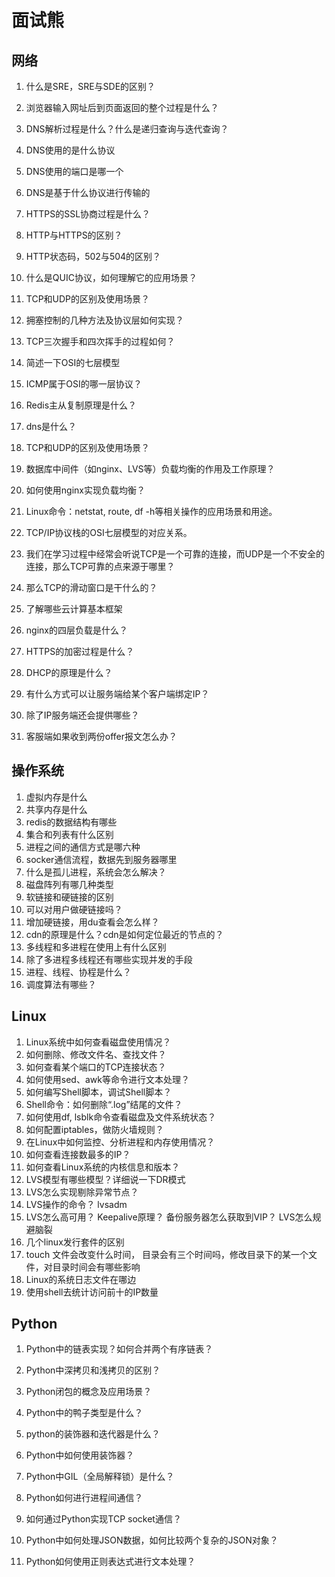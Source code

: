 # 面试熊

## 网络
1. 什么是SRE，SRE与SDE的区别？

2. 浏览器输入网址后到页面返回的整个过程是什么？

3. DNS解析过程是什么？什么是递归查询与迭代查询？

4.  DNS使用的是什么协议

5. DNS使用的端口是哪一个

6.  DNS是基于什么协议进行传输的

7. HTTPS的SSL协商过程是什么？

8. HTTP与HTTPS的区别？

9. HTTP状态码，502与504的区别？

10. 什么是QUIC协议，如何理解它的应用场景？

11. TCP和UDP的区别及使用场景？

12. 拥塞控制的几种方法及协议层如何实现？

13. TCP三次握手和四次挥手的过程如何？

14. 简述一下OSI的七层模型

15. ICMP属于OSI的哪一层协议？

16. Redis主从复制原理是什么？

17. dns是什么？

18. TCP和UDP的区别及使用场景？

19. 数据库中间件（如nginx、LVS等）负载均衡的作用及工作原理？

20. 如何使用nginx实现负载均衡？

21. Linux命令：netstat, route, df -h等相关操作的应用场景和用途。

22. TCP/IP协议栈的OSI七层模型的对应关系。

23.  我们在学习过程中经常会听说TCP是一个可靠的连接，而UDP是一个不安全的连接，那么TCP可靠的点来源于哪里？

24. 那么TCP的滑动窗口是干什么的？

25. 了解哪些云计算基本框架

26. nginx的四层负载是什么？

27. HTTPS的加密过程是什么？

28. DHCP的原理是什么？

29. 有什么方式可以让服务端给某个客户端绑定IP？

30. 除了IP服务端还会提供哪些？

31. 客服端如果收到两份offer报文怎么办？

    
## 操作系统
1. 虚拟内存是什么
2. 共享内存是什么
3. redis的数据结构有哪些
4. 集合和列表有什么区别
5. 进程之间的通信方式是哪六种
6. socker通信流程，数据先到服务器哪里
7. 什么是孤儿进程，系统会怎么解决？
8. 磁盘阵列有哪几种类型
9. 软链接和硬链接的区别
10. 可以对用户做硬链接吗？
11. 增加硬链接，用du查看会怎么样？
12. cdn的原理是什么？cdn是如何定位最近的节点的？
13. 多线程和多进程在使用上有什么区别
14. 除了多进程多线程还有哪些实现并发的手段
15. 进程、线程、协程是什么？
16. 调度算法有哪些？
## Linux
1. Linux系统中如何查看磁盘使用情况？
2. 如何删除、修改文件名、查找文件？
3. 如何查看某个端口的TCP连接状态？
4. 如何使用sed、awk等命令进行文本处理？
5. 如何编写Shell脚本，调试Shell脚本？
6. Shell命令：如何删除“.log”结尾的文件？
7. 如何使用df, lsblk命令查看磁盘及文件系统状态？
8. 如何配置iptables，做防火墙规则？
9. 在Linux中如何监控、分析进程和内存使用情况？
10. 如何查看连接数最多的IP？
11. 如何查看Linux系统的内核信息和版本？
12. LVS模型有哪些模型？详细说一下DR模式
13.  LVS怎么实现剔除异常节点？
14. LVS操作的命令？ lvsadm
15. LVS怎么高可用？ Keepalive原理？ 备份服务器怎么获取到VIP？ LVS怎么规避脑裂
16. 几个linux发行套件的区别
17. touch 文件会改变什么时间， 目录会有三个时间吗，修改目录下的某一个文件，对目录时间会有哪些影响
18. Linux的系统日志文件在哪边
19. 使用shell去统计访问前十的IP数量
## Python
1. Python中的链表实现？如何合并两个有序链表？

2. Python中深拷贝和浅拷贝的区别？

3. Python闭包的概念及应用场景？

4. Python中的鸭子类型是什么？

5. python的装饰器和迭代器是什么？

6. Python中如何使用装饰器？

7. Python中GIL（全局解释锁）是什么？

8. Python如何进行进程间通信？

9. 如何通过Python实现TCP socket通信？

10. Python中如何处理JSON数据，如何比较两个复杂的JSON对象？

11. Python如何使用正则表达式进行文本处理？

    
